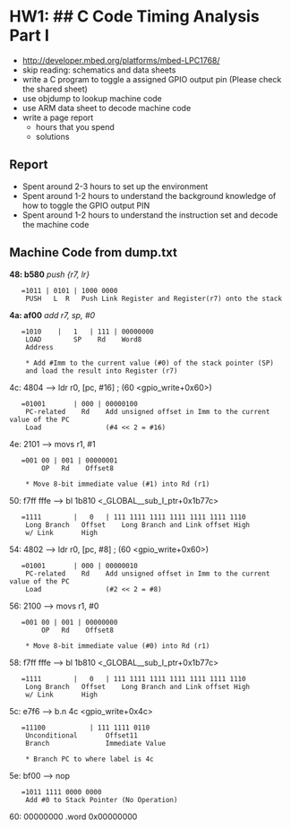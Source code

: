 # HW1: ## C Code Timing Analysis Part I

  - http://developer.mbed.org/platforms/mbed-LPC1768/
  - skip reading: schematics and data sheets
  - write a C program to toggle a assigned GPIO output pin
    (Please check the shared sheet)
  - use objdump to lookup machine code
  - use ARM data sheet to decode machine code
  - write a page report
    - hours that you spend
    - solutions 

## Report

  - Spent around 2-3 hours to set up the environment
  - Spent around 1-2 hours to understand the background knowledge of how to toggle the GPIO output PIN	
  - Spent around 1-2 hours to understand the instruction set and decode the machine code

## Machine Code from dump.txt

**48:	b580**	_push	{r7, lr}_

	   =1011 | 0101 | 1000 0000
		PUSH   L  R   Push Link Register and Register(r7) onto the stack

**4a:	af00**	_add	r7, sp, #0_

	   =1010 	| 	1 	| 111 | 00000000
		LOAD		SP	  Rd	Word8
		Address 

		* Add #Imm to the current value (#0) of the stack pointer (SP) 
		and load the result into Register (r7)

  4c:	4804      	--> ldr		r0, [pc, #16]	; (60 <gpio_write+0x60>)

	   =01001		| 000 | 00000100
		PC-related	  Rd	Add unsigned offset in Imm to the current value of the PC	
		Load				(#4 << 2 = #16)

  4e:	2101      	--> movs	r1, #1

	   =001	00 | 001 | 00000001
			OP   Rd    Offset8

		* Move 8-bit immediate value (#1) into Rd (r1)

  50:	f7ff fffe 	--> bl		1b810 <_GLOBAL__sub_I_ptr+0x1b77c>

	   =1111 		| 	0 	| 111 1111 1111 1111 1111 1111 1110
		Long Branch	  Offset	Long Branch and Link offset High
		w/ Link		  High

  54:	4802      	--> ldr		r0, [pc, #8]	; (60 <gpio_write+0x60>)

	   =01001		| 000 | 00000010
		PC-related	  Rd	Add unsigned offset in Imm to the current value of the PC	
		Load				(#2 << 2 = #8)

  56:	2100      	--> movs	r1, #0

	   =001	00 | 001 | 00000000
			OP   Rd    Offset8

		* Move 8-bit immediate value (#0) into Rd (r1)

  58:	f7ff fffe 	--> bl		1b810 <_GLOBAL__sub_I_ptr+0x1b77c>

	   =1111 		| 	0 	| 111 1111 1111 1111 1111 1111 1110
		Long Branch	  Offset	Long Branch and Link offset High
		w/ Link		  High

  5c:	e7f6      	--> b.n		4c <gpio_write+0x4c>

	   =11100 			| 111 1111 0110
		Unconditional		Offset11	
		Branch				Immediate Value

		* Branch PC to where label is 4c

  5e:	bf00      	--> nop

	   =1011 1111 0000 0000
		Add #0 to Stack Pointer (No Operation)

  60:	00000000 	.word	0x00000000




